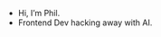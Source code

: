 - Hi, I’m Phil.
- Frontend Dev hacking away with AI.

<!---
philtulip/philtulip is a ✨ special ✨ repository because its `README.md` (this file) appears on your GitHub profile.
You can click the Preview link to take a look at your changes.
--->
